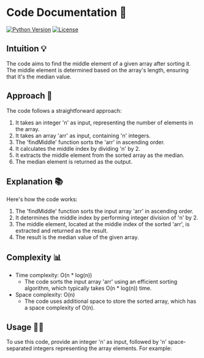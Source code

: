 # Code Documentation 📝

[![Python Version](https://img.shields.io/badge/python-3.7%2B-blue)](https://www.python.org/downloads/)
[![License](https://img.shields.io/badge/license-MIT-green)](https://opensource.org/licenses/MIT)

## Intuition 💡
<!-- Describe your first thoughts on how to solve this problem. -->
The code aims to find the middle element of a given array after sorting it. The middle element is determined based on the array's length, ensuring that it's the median value.

## Approach 🚀
<!-- Describe your approach to solving the problem. -->
The code follows a straightforward approach:
1. It takes an integer 'n' as input, representing the number of elements in the array.
2. It takes an array 'arr' as input, containing 'n' integers.
3. The 'findMiddle' function sorts the 'arr' in ascending order.
4. It calculates the middle index by dividing 'n' by 2.
5. It extracts the middle element from the sorted array as the median.
6. The median element is returned as the output.

## Explanation 📚
<!-- Describe your explanation in short with steps. -->
Here's how the code works:
1. The 'findMiddle' function sorts the input array 'arr' in ascending order.
2. It determines the middle index by performing integer division of 'n' by 2.
3. The middle element, located at the middle index of the sorted 'arr', is extracted and returned as the result.
4. The result is the median value of the given array.

## Complexity 📊
- Time complexity: O(n * log(n))
  - The code sorts the input array 'arr' using an efficient sorting algorithm, which typically takes O(n * log(n)) time.
- Space complexity: O(n)
  - The code uses additional space to store the sorted array, which has a space complexity of O(n).

## Usage 🧑‍💻
To use this code, provide an integer 'n' as input, followed by 'n' space-separated integers representing the array elements. For example:

